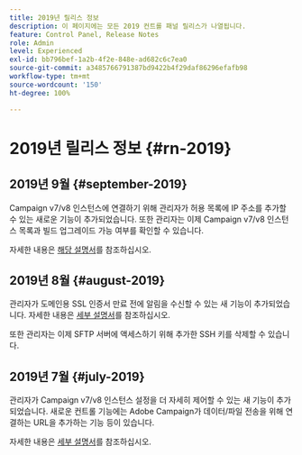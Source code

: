```yaml
---
title: 2019년 릴리스 정보
description: 이 페이지에는 모든 2019 컨트롤 패널 릴리스가 나열됩니다.
feature: Control Panel, Release Notes
role: Admin
level: Experienced
exl-id: bb796bef-1a2b-4f2e-848e-ad682c6c7ea0
source-git-commit: a3485766791387bd9422b4f29daf86296efafb98
workflow-type: tm+mt
source-wordcount: '150'
ht-degree: 100%

---
```


# 2019년 릴리스 정보 {#rn-2019}

## 2019년 9월 {#september-2019}

Campaign v7/v8 인스턴스에 연결하기 위해 관리자가 허용 목록에 IP 주소를 추가할 수 있는 새로운 기능이 추가되었습니다.
또한 관리자는 이제 Campaign v7/v8 인스턴스 목록과 빌드 업그레이드 가능 여부를 확인할 수 있습니다.

자세한 내용은 [해당 설명서](../instances-settings/using/ip-allow-listing-instance-access.md)를 참조하십시오.

## 2019년 8월 {#august-2019}

관리자가 도메인용 SSL 인증서 만료 전에 알림을 수신할 수 있는 새 기능이 추가되었습니다. 자세한 내용은 [세부 설명서](../subdomains-certificates/using/monitoring-ssl-certificates.md)를 참조하십시오.

또한 관리자는 이제 SFTP 서버에 액세스하기 위해 추가한 SSH 키를 삭제할 수 있습니다.

## 2019년 7월 {#july-2019}

관리자가 Campaign v7/v8 인스턴스 설정을 더 자세히 제어할 수 있는 새 기능이 추가되었습니다. 새로운 컨트롤 기능에는 Adobe Campaign가 데이터/파일 전송을 위해 연결하는 URL을 추가하는 기능 등이 있습니다.

자세한 내용은 [세부 설명서](../instances-settings/using/url-permissions.md)를 참조하십시오.
